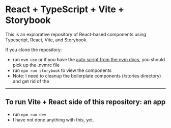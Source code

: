 # React + TypeScript + Vite + Storybook 

This is an explorative repository of React-based components using Typescript, React, Vite, and Storybook.

If you clone the repository:
- run `nvm use` or if you have the [auto script from the nvm docs](https://github.com/nvm-sh/nvm?tab=readme-ov-file#calling-nvm-use-automatically-in-a-directory-with-a-nvmrc-file), you should pick up the .nvmrc file
- run `npm run storybook` to view the components
- Note: I need to cleanup the boilerplate components (/stories directory) and get rid of the

---

## To run Vite + React side of this repository: an app
- run `npm run dev`
- I have not done anything with this, yet.
